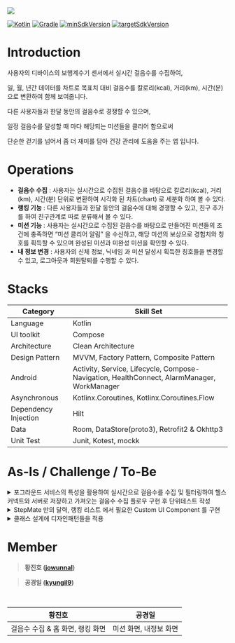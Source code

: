 <a href="https://play.google.com/store/apps/details?id=com.stepmate.app">
	<img src="https://img.shields.io/badge/PlayStore-v1.0.3-4285F4?style=for-the-badge&logo=googleplay&logoColor=white&link=https://play.google.com/store/apps/details?id=com.stepmate.app" />
</a>

<br/>

[![Kotlin](https://img.shields.io/badge/Kotlin-1.9.20-blue.svg)](https://kotlinlang.org)
[![Gradle](https://img.shields.io/badge/gradle-8.3.0-green.svg)](https://gradle.org/)
[![minSdkVersion](https://img.shields.io/badge/minSdkVersion-29-red)](https://developer.android.com/distribute/best-practices/develop/target-sdk)
[![targetSdkVersion](https://img.shields.io/badge/targetSdkVersion-34-orange)](https://developer.android.com/distribute/best-practices/develop/target-sdk)

# Introduction

사용자의 디바이스의 보행계수기 센서에서 실시간 걸음수를 수집하여,

일, 월, 년간 데이터를 차트로 목표치 대비 걸음수를 칼로리(kcal), 거리(km), 시간(분) 으로 변환하여 함께 보여줍니다.

다른 사용자들과 한달 동안의 걸음수로 경쟁할 수 있으며,

일정 걸음수를 달성할 때 마다 해당되는 미션들을 클리어 함으로써

단순한 걷기를 넘어서 좀 더 재미를 담아 건강 관리에 도움을 주는 앱 입니다.

# Operations

- **걸음수 수집** : 사용자는 실시간으로 수집된 걸음수를 바탕으로 칼로리(kcal), 거리(km), 시간(분) 단위로 변환하여 시각화 된 차트(chart) 로 세분화 하여 볼 수 있다.
- **랭킹 기능** : 다른 사용자들과 한달 동안의 걸음수에 대해 경쟁할 수 있고, 친구 추가를 하여 친구관계로 따로 분류해서 볼 수 있다.
- **미션 기능** : 사용자는 실시간으로 수집된 걸음수를 바탕으로 만들어진 미션들의 조건에 충족하면 “미션 클리어 알림” 을 수신하고, 해당 미션의 보상으로 경험치와 칭호를 획득할 수 있으며 완성된 미션과 미완성 미션을 확인할 수 있다.
- **내 정보 변경** : 사용자의 신체 정보, 닉네임 과 미션 달성시 획득한 칭호들을 변경할 수 있고, 로그아웃과 회원탈퇴를 수행할 수 있다.

# Stacks

| Category | Skill Set |
| ----- | ----- |
| Language | Kotlin |
| UI toolkit | Compose |
| Architecture | Clean Architecture |
| Design Pattern | MVVM, Factory Pattern, Composite Pattern |
| Android | Activity, Service, Lifecycle, Compose-Navigation, HealthConnect, AlarmManager, WorkManager |
| Asynchronous | Kotlinx.Coroutines, Kotlinx.Coroutines.Flow |
| Dependency Injection | Hilt |
| Data | Room, DataStore(proto3), Retrofit2 & Okhttp3 |
| Unit Test | Junit, Kotest, mockk |

# As-Is / Challenge / To-Be

<details>
<summary>포그라운드 서비스의 특성을 활용하여 실시간으로 걸음수를 수집 및 필터링하여 헬스커넥트와 서버로 저장하고 가져오는 걸음수 수집 플로우 구현 후 단위테스트 작성</summary>
<div markdown="1">

### As-Is
- 디바이스의 하드웨어 센서로 부터 걸음수를 수집해야 한다.
- 수집된 걸음수를 기반으로 년/월/일 간 걸음수를 차트(막대 그래프)로 볼 수 있어야 한다.
- 백그라운드에서 실시간으로 수집되어야 하고, 도즈모드에도 동작해야 한다.
- 걸음수 수집 플로우에 대해 검증을 위한 단위 테스트 작성이 필요하다.

### Challenge
- **걸음수 데이터**
  - **데이터 출처**
    - 안드로이드에서 걸음수를 수집하는 방법은 걸음수 감지 센서와 걸음수 측정기 센서를 이용할 수 있습니다.
    - 걸음수 감지 센서는 걸음이 발생할 때 마다 1의 값을 콜백 받는데, 이보다 측정기 센서의 값이 더 정확하여 측정기 센서값을 이용하였습니다.
  - **데이터 관리**
    - 걸음수 데이터는 필요한 형태(년/월/일 등)로 가공되어야 하기 때문에 이러한 다양한 API 를 제공하는 Health Connect 에 저장하여 관리하였습니다.
- **걸음수 수집**
  - 걸음수는 **백그라운드에서 실시간으로 수집** 되어야 하고, **도즈모드**에도 동작해야만 합니다.
  - 또한, 오늘 얼마만큼을 걸었는지를 실시간으로 보여주기 위해 **Foreground Service** 에서 수집하고 **Notification#setOngoing(true)** 로 보여주도록 구현 하였습니다.
  - 걸음수는 사용성 측면에서 보았을 때, 횡단보도에서 신호를 기다린 후 다음 횡단보도 까지 보행을 쉬지 않고 유지합니다.
  - 따라서, 코루틴을 활용한 타이머를 이용하여 1분 동안 걸음이 발생하지 않았다면, 현재 까지 쌓인 "**분할 걸음수**" 를 헬스커넥트에 저장합니다.
  - 걸음이 계속 발생한다면, 반복적으로 타이머의 시간을 1분으로 설정합니다.
- **걸음수 수집 플로우**
  - 기본적으로 다음 공식으로 오늘의 걸음수를 계산할 수 있습니다.
    - **오늘의 걸음수 = 걸음수 측정기 센서값 - 어제 걸음수 + 재부팅 전 걸음수**
  - 걸음수 수집 플로우에서 중요한 시나리오는 다음 3가지 입니다.
    - "분할 걸음수" 가 저장되지 않은 상태에서 **Foreground Service** 가 프로세스에 의해 종료 후 재시작 되었을 경우
      - DataStore 로 걸음이 발생할 때 마다 **오늘 걸음수**를 저장합니다.
      - **Foreground Service** 가 프로세스에 의해 종료 후 재시작 되었다면 **onStartCommand(Intent) 의 intent 가 null** 입니다
      - 이 때 **헬스커넥트**에 저장된 오늘 걸음수와 **DataStore** 에 저장된 오늘 걸음수를 비교하여 **차이만큼 헬스커넥트에 저장**해 줍니다.
      - 분할 걸음수?
        - 헬스커넥트에 데이터를 저장할 때 걸음수 측정기 센서에서 1걸음이 발생할 때 마다 저장한다면, **너무 많은 양의 데이터가 나눠진 형태**로 저장될 것 입니다.
        - 예) 10시 0분 0초 : 1걸음, 10시 0분 1초 : 1걸음, 10시 0분 2초 : 1걸음 의 형태로 1년의 데이터가 쌓였다면, **특정 기준으로 합계하여 가져오기에 성능이 좋지 않을 것** 입니다.
        - 또한, 사용자 관점에서 바라봤을 때, **횡단보도를 기다리는 동안 걷지 않는 점**을 이용하여, 이 시점을 걸음수 분할 기준으로 이용하였습니다.
        - 이를 토대로 걸음수 측정기 센서에서 걸음이 발생할 때 마다 더한뒤, **코루틴을 활용한 1분 타이머를 이용하여 쌓인 분할 걸음수**를 저장하도록 구현하였습니다.
    - 하루가 지났을 때
      - 자정이 되면 정시에 동작해야 하므로 **AlarmManager#setAlarmClock** 을 이용하였고, 쌓여진 "분할 걸음수" 를 헬스커넥트에 저장하고, **어제 걸음수** 에 **걸음수 측정기 센서값** 을 저장하고, **재부팅 전 걸음수** 를 0 으로 초기화 합니다.
      - 바뀌어진 값들로 오늘 걸음수를 계산하면 0 이 됩니다.
    - 디바이스가 재부팅 되었을 때
      - 디바이스가 재부팅 되면, **걸음수 측정기 센서**의 값은 0 이 됩니다.
      - 따라서 앱이 설치된 상태에서 디바이스가 재부팅 되었다면, 재부팅 전 까지의 **오늘 걸음수** 를 **재부팅 전 걸음수** 로 저장하고 이를 **오늘 걸음수** 계산에 이용합니다. 또한, **재부팅 전 걸음수**는 DataStore로 캐싱해둡니다.
      - 재부팅을 하지 않았다면, 기본적으로 **재부팅 전 걸음수** 는 0 이 됩니다.
- 알고리즘 검증을 위해 [단위테스트](https://github.com/step-Mate/Android/blob/main/feature/home/src/test/java/com/stepmate/home/StepSensorViewModelTest.kt)를 Kotlin 기반 라이브러리인 **Kotest** 와 **mockk** 를 이용하여 작성하였습니다.

### To-Be
- 안드로이드에서 백그라운드 작업에 대한 제한을 강화하면서 Notification 이라는 UI 가 제공되는 Foreground Service 의 이용을 권고하는 업데이트 방향에 대해 알게 되었습니다.
- 앱의 핵심 기능에는 UX를 위해 정확한 검증을 하는 단위테스트 코드 작성이 필수적이어야 한다고 느꼈습니다.
- 실제로 사용한다는 관점으로 바라보고 문제를 해결해야 한다는 관점이 생기게 되었습니다.

</div>
</details>

<details>
<summary>StepMate 만의 달력, 랭킹 리스트 에서 필요한 Custom UI Component 를 구현</summary>
<div markdown="1">

### As-Is

- [랭킹 리스트](https://github.com/step-Mate/Android/tree/main/feature/ranking) 의 중첩 스크롤 요구사항

  - 상단바가 가려질 때 까지 스크롤이 먼저 소비됩니다.
  - 상단바가 모두 가려졌다면, 랭킹리스트의 LazyList 가 스크롤을 소비합니다.
  - 랭킹리스트의 끝에 도달했다면, 랭킹 정보를 더 가져오기 위한 스크롤을 소비합니다.

- [랭킹 리스트](https://github.com/step-Mate/Android/tree/main/feature/ranking) UI Component 요구사항

  - 첫 아이템이 보여지지 않을 때, 스크롤바와 맨위로 이동하기 버튼이 노출됩니다.
  - 스크롤바를 드래그시 해당 위치의 아이템이 있는 곳으로 스크롤 됩니다.
  - 맨위로 이동하기 버튼을 누르면, 랭킹리스트의 첫 아이템으로 스크롤 됩니다.
  - 3초 동안 스크롤이 일어나지 않는다면, 맨위로 이동하기 버튼이 보이지 않습니다.

- [달력](https://github.com/step-Mate/Android/tree/main/feature/home) 화면의 요구사항

  - 년/월/일 단위로 선택할 수 있습니다. 헬스 커넥트 정책에 따라, 권한을 승인 받은 시점으로 부터 30일 전 ~ 오늘까지의 달력을 표시합니다.
    - 연도 선택 달력은 선택 가능한 년도 들을 달력에 버튼으로 표시합니다.
    - 월 선택 달력은 선택 가능한 월 이내의 숫자를 달력에 버튼으로 표시합니다.
    - 일 선택 달력은 해당 월의 일간 달력을 표시합니다.
      - 일간 달력의 기본 형태는 6주 만큼을 표기합니다.
      - 이번달의 일자 범위를 벗어나는 요소들은 "저번달의 마지막 주" 또는 "다음달의 첫주" 일자로 표기합니다.
  - 선택된 년/월/일 단위의 걸음수와 걸음수에 대한 칼로리, 시간을 차트 형태로 노출합니다.
    - 연도 선택시, 해당 연도의 1개월 단위의 정보를 차트에 노출합니다.
    - 월 선택시, 해당 월의 1일 단위의 정보를 차트에 노출합니다.
    - 일 선택시, 해당 일의 24시간 단위의 정보를 차트에 노출합니다.

### Challenge

- **중첩 스크롤**
  - **NestedScrollConnection** 인터페이스를 구현하는 클래스를 만들고, **Modifier#nestedScroll** 의 인자로 넣어 구현하였습니다.
  - 랭킹 리스트의 계층구조에서 **가장 먼저 스크롤을 소비할 수 있는 요소는 LazyList** 입니다.
  - 하지만 [상단바가 있는 레이아웃](https://github.com/step-Mate/Android/blob/main/design/src/main/kotlin/com/stepmate/design/component/systembarhiding/SystemBarHiding.kt)이 **가장 먼저 스크롤을 소비**해야 하므로 **NestedScrollConnection#onPreScroll** 을 이용하여 스크롤을 소비하였습니다.
  - 이후, LazyList 의 첫아이템에 위치하여 **스크롤이 더이상 발생하지 않을 때** 상단바가 다시 보이도록 하기 위해 **NestedScrollConnection#onPostScroll** 을 이용하여 상단바가 나타나는 스크롤을 소비하였습니다.
  - **랭킹리스트의 끝에서 스크롤이 발생하면** LazyList 에서 소비되지 않은 스크롤이 발생하게 되고, LazyList 를 감싸는 레이아웃에서 **NestedScrollConnection#onPostScroll** 로 **랭킹 정보를 더 가져오기 위한 스크롤**을 소비하였습니다.
- [스크롤바](https://github.com/step-Mate/Android/blob/main/design/src/main/kotlin/com/stepmate/design/component/lazyList/VerticalScrollBar.kt)
  - LazyList 의 **item view size** 에 **item 개수**를 **곱하여** 스크롤 바의 위치를 계산하였습니다.
  - 스크롤 바의 Modifier#pointerInput 으로 발생한 **드래그의 양**에서 **item view size 로 나누어** 해당 위치의 **아이템 index**를 구하고 **LazyListState#scrollToItem(index)** 로 이동하도록 구현하였습니다.
- **맨위로 이동하기 버튼**
  - 맨위로 이동하기 버튼을 클릭하면 LazyListState#animateScrollToItem(0) 을 이용하여 첫 아이템으로 스크롤 하였습니다.
  - [코루틴을 활용한 타이머](https://github.com/step-Mate/Android/blob/main/design/src/main/kotlin/com/stepmate/design/component/lazyList/TimeScheduler.kt) 클래스를 이용하여 3초동안 스크롤이 일어나지 않을 때 **Modifier#alpha** 의 인자로 animate 상태값을 조절하여 보이지 않도록 구현하였습니다.
- **달력 화면**
  - 데이터
    - 6주 * 7일 의 달력은 1..42 의 숫자 배열로 구성하고, java.time.zonedDataTime 을 이용하여 날짜를 계산하였습니다.
    - 일간 달력의 계산에는 3가지 요소가 필요합니다.
      - **"이번달 1일의 요일에 대한 dayOfWeek"(일요일 ~ 토요일 에 대해 0~6)**
      - **이번달 말일**
      - **저번달 말일**

    - **첫주**에는 (숫자 배열의 값 + ("저번달 말일" - "이번달 1일의 요일의 dayOfWeek")) 으로 계산합니다.
      - 예) 8월 1일이 목요일(4), 7월의 말일이 31 일 때, (1 + (31 - 4)) = 28, (2 + (31 - 4)) = 29, (3 + (31 - 4)) = 30, (4 + (31 - 4)) = 31 ...
    - **이번달 일자**는 (숫자 배열의 값 - "이번달 1일의 요일에 대한 dayOfWeek") 으로 계산합니다.
      - 예) (5 - 4) = 1, (6 - 4) = 2, (7 - 4) = 3
    - **이번달 말일 이후**는 (숫자 배열의 값 - ("이번달 말일" + "이번달 1일의 요일에 대한 dayOfWeek")) 으로 계산합니다.
      - 예) 8월의 말일이 31 일 때, (36 - (31 + 4)) = 1, (37 - (31 + 4)) = 2, (38 - (31 + 4)) = 3, (39 - (31 + 4)) = 4 ...
  - 달력화면을 만들기 위해 **Layout()** 컴포저블 함수를 이용하여 **view의 크기 측정**과 **위치를 결정**시켜 구현하였습니다.

### To-Be

- Compose 의 **Layout 단계를 구현**하여 **Custom UI Component 를 만들수 있는 방법**을 알게 되었습니다.
- **사용자 상호작용**이 **view tree 계층구조**에서 **어떤 방식으로 수행**되는지 알게 되었습니다.

</div>
</details>

<details>
<summary>클래스 설계에 디자인패턴들을 적용</summary>
<div markdown="1">

### As-Is

- 헬스 케어 데이터
  - StepMate 에서 제공하는 헬스케어 데이터는 걸음수 와 걸음수를 기반으로 계산된 칼로리와 시간 이다.
  - 추후 심박수, 혈당량 과 같은 다른 헬스 케어 데이터도 추가할 예정이다.
  - SOLID 원칙중 OCP(개방-폐쇄 원칙)에 따라 지원하는 헬스케어 데이터가 늘어나도 기존의 공통 UI Component 와 비즈니스 로직은 그대로 재사용 될 수 있어야 한다.
  - 이를 위해 SOLID 원칙중 LSP(리스코프 치환 원칙) 의 근거인 객체지향 프로그래밍의 다형성에 따라 클래스 설계는 상속과 구현의 관계를 갖도록 해야 하며, SOLID 원칙중 DIP(의존성 역전 원칙)에 따라 UI Component 와 비즈니스 로직에서의 참조는 상위수준을 의존해야 한다.
  - 위의 조건을 만족시키기 위해 [HealthCare](https://github.com/step-Mate/Android/blob/develop/feature/home/src/main/kotlin/com/stepmate/home/screen/home/state/HealthCare.kt) 를 의존하도록 구현했지만 구체적(걸음수, 심박수 등) 클래스들은 객체의 생성에 필요한 생성 로직의 복잡도가 커지는 문제가 발생
- 미션 데이터
  - 처음에는 미션정보가 (걸음수:50) 또는 (칼로리:100) 과 같이 하나의 미션을 제공하려 했지만,
  - 추후, (걸음수:100 & 칼로리:200) 과 같이 여러개의 미션이 합쳐진 하나의 미션을 제공해야하는 요구사항이 발생

### Challenge

- 헬스 케어 정보 클래스 설계에 [Factory Pattern](https://github.com/step-Mate/Android/blob/develop/feature/home/src/main/kotlin/com/stepmate/home/screen/home/state/Step.kt) 적용하였습니다.
  - 모든 구체적 클래스([걸음수](https://github.com/step-Mate/Android/blob/develop/feature/home/src/main/kotlin/com/stepmate/home/screen/home/state/Step.kt) , [심박수](https://github.com/step-Mate/Android/blob/develop/feature/home/src/main/kotlin/com/stepmate/home/screen/home/state/HeartRate.kt))들의 **생성에 필요한 정보가 다르고**
  - 생성의 **전후처리의 로직이 모두 달라서** 복잡도가 커졌기 때문에 생성 로직을 **팩토리 패턴**으로 분리하여 해결하였습니다.
- 미션 정보 클래스 설계에 [Composite Pattern](https://github.com/step-Mate/Android/tree/develop/domain/src/main/kotlin/com/stepmate/domain/model/mission) 적용하였습니다.
  - 각각의 하나의 미션들과 미션들이 합쳐진 복합 미션 모두가 동등하게 **하나의 미션으로 취급**되어야 하기 때문에 **컴포지트 패턴**을 적용하여 해결하였습니다.

### To-Be

- **SOLID 원칙**과 **OOP**, 그리고 구체적 상황에서 이를 실현하는 하나의 방법론인 **디자인 패턴**들을 학습하며 **클래스 설계에 관한 지식을 늘리고 견해를 쌓게**되었습니다.
- 제가 제일 좋아하는 원칙은 **OCP** 입니다. 
  - 사용자가 직접 다루는 애플리케이션 개발에서 가장 큰 비용은 **인적비용**이고
  - 이는 **시간** 과 직결된다고 생각합니다. 
  - OCP 원칙을 잘 따르도록 설계한다면, 기존의 핵심 비즈니스 로직이나 공통 UI Component 들을 **그대로 재사용**할 수 있기 때문에 코드 **유지보수에 드는 시간적 비용이 획기적으로 단축**될 수 있을 것이라 느꼈습니다.

</div>
</details>

# Member

> **황진호 ([jowunnal](https://github.com/jowunnal "github link"))** 

> **공경일 ([kyungil9](https://github.com/kyungil9 "github link"))** 

<br>

| 황진호 | 공경일 |
| ----- | ----- |
| 걸음수 수집 & 홈 화면, 랭킹 화면 | 미션 화면, 내정보 화면 |
